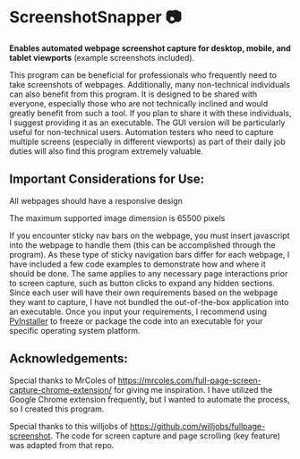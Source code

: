 # ScreenshotSnapper 📷
**Enables automated webpage screenshot capture for desktop, mobile, and tablet viewports** (example screenshots included).

This program can be beneficial for professionals who frequently need to take screenshots of webpages. Additionally, many non-technical individuals can also benefit from this program. It is designed to be shared with everyone, especially those who are not technically inclined and would greatly benefit from such a tool. If you plan to share it with these individuals, I suggest providing it as an executable. The GUI version will be particularly useful for non-technical users. Automation testers who need to capture multiple screens (especially in different viewports) as part of their daily job duties will also find this program extremely valuable.

## Important Considerations for Use:
All webpages should have a responsive design

The maximum supported image dimension is 65500 pixels

If you encounter sticky nav bars on the webpage, you must insert javascript into the webpage to handle them (this can be accomplished through the program). As these type of sticky navigation bars differ for each webpage, I have included a few code examples to demonstrate how and where it should be done. The same applies to any necessary page interactions prior to screen capture, such as button clicks to expand any hidden sections. Since each user will have their own requirements based on the webpage they want to capture, I have not bundled the out-of-the-box application into an executable. Once you input your requirements, I recommend using [PyInstaller](https://pyinstaller.org/en/stable/) to freeze or package the code into an executable for your specific operating system platform.

## Acknowledgements:
Special thanks to MrColes of https://mrcoles.com/full-page-screen-capture-chrome-extension/ for giving me inspiration.
I have utilized the Google Chrome extension frequently, but I wanted to automate the process, so I created this program.

Special thanks to this willjobs of https://github.com/willjobs/fullpage-screenshot.
The code for screen capture and page scrolling (key feature) was adapted from that repo.
